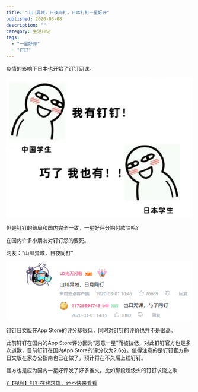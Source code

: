 ```yaml
---
title: "山川异域，日夜同钉，日本钉钉一星好评"
published: 2020-03-08
description: ""
category: 生活日记
tags: 
  - "一星好评"
  - "钉钉"
---
```


疫情的影响下日本也开始了钉钉网课。

![](assets/8afdf5afd5503c3.png)

但是钉钉的结局和国内完全一致。一星好评分期付款哈哈?

在国内许多小朋友对钉钉怨的要死。

网友：“山川异域，日夜同钉”

![](assets/6b795ea9baa9e42.png)

钉钉日文版在App Store的评分却很低，同时对钉钉的评价也并不是很高。

此前钉钉在国内的App Store评分因为“恶意一星”而被拉低，对此钉钉官方也是多次道歉，目前钉钉在国内App Store的评分仅为2.6分。值得注意的是钉钉官方称日文版在家办公指南也已在做了，预计将在不久后上线钉钉。

官方也是应为国内一星好评发了好多推文。比如那段超级火的钉钉求饶之歌

[?【视频】钉钉在线求饶，还不快来看看](http://www.xaitx.com/?p=764)
